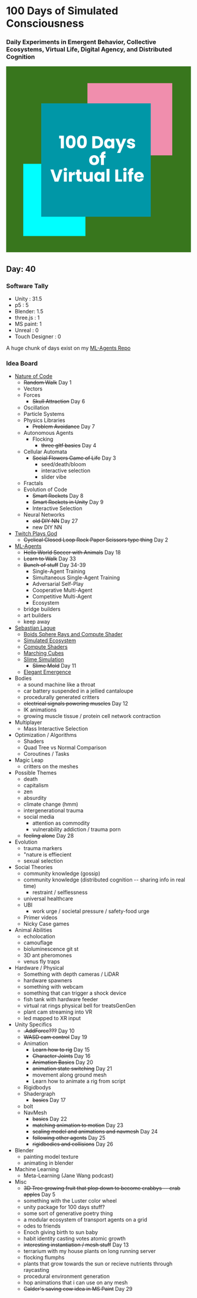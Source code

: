 # 100 Days of Simulated Consciousness
### Daily Experiments in Emergent Behavior, Collective Ecosystems, Virtual Life, Digital Agency, and Distributed Cognition

![100 Days of Virtual Life Logo](100Days_Logo.png)

## Day: 40
### Software Tally

- Unity : 31.5
- p5 : 5
- Blender: 1.5
- three.js : 1
- MS paint: 1
- Unreal : 0
- Touch Designer : 0

A huge chunk of days exist on my [ML-Agents Repo](https://github.com/augustluhrs/ml-agents)
<br/>

### Idea Board
- [Nature of Code](https://natureofcode.com/book/)
    - ~~Random Walk~~ Day 1
    - Vectors
    - Forces
        - ~~Skull Attraction~~ Day 6
    - Oscillation
    - Particle Systems
    - Physics Libraries
        - ~~Problem Avoidance~~ Day 7
    - Autonomous Agents
        - Flocking
            - ~~three gltf basics~~ Day 4
    - Cellular Automata
        - ~~Social Flowers Game of Life~~ Day 3
            - seed/death/bloom
            - interactive selection
            - slider vibe
    - Fractals
    - Evolution of Code
        - ~~Smart Rockets~~ Day 8
        - ~~Smart Rockets in Unity~~ Day 9
        - Interactive Selection
    - Neural Networks
        - ~~old DIY NN~~ Day 27
        - new DIY NN
- [Twitch Plays God](https://github.com/augustluhrs/Twitch_Plays_God)
    - ~~Cyclical Closed Loop Rock Paper Scissors type thing~~ Day 2
- [ML-Agents](https://github.com/Unity-Technologies/ml-agents)
    - ~~Hello World Soccer with Animals~~ Day 18
    - ~~Learn to Walk~~ Day 33
    - ~~Bunch of stuff~~ Day 34-39
        - Single-Agent Training
        - Simultaneous Single-Agent Training
        - Adversarial Self-Play
        - Cooperative Multi-Agent
        - Competitive Multi-Agent
        - Ecosystem
    - bridge builders
    - art builders
    - keep away
- [Sebastian Lague](https://www.youtube.com/c/SebastianLague)
    - [Boids Sphere Rays and Compute Shader](https://www.youtube.com/watch?v=bqtqltqcQhw&list=PLQgC61XzV8DOdEDEXVn6CL11tx3trnyCl&index=3)
    - [Simulated Ecosystem](https://www.youtube.com/watch?v=r_It_X7v-1E&list=PLQgC61XzV8DOdEDEXVn6CL11tx3trnyCl)
    - [Compute Shaders](https://www.youtube.com/watch?v=9RHGLZLUuwc&list=WL&index=41)
    - [Marching Cubes](https://www.youtube.com/watch?v=M3iI2l0ltbE&list=WL&index=40)
    - [Slime Simulation](https://www.youtube.com/watch?v=X-iSQQgOd1A&list=WL&index=37)
        - ~~Slime Mold~~ Day 11
    - [Elegant Emergence](https://www.youtube.com/watch?v=kzwT3wQWAHE&list=WL&index=38)
- Bodies
    - a sound machine like a throat
    - car battery suspended in a jellied cantaloupe
    - procedurally generated critters
    - ~~electrical signals powering muscles~~ Day 12
    - IK animations
    - growing muscle tissue / protein cell network contraction
- Multiplayer
    - Mass Interactive Selection
- Optimization / Algorithms
    - Shaders
    - Quad Tree vs Normal Comparison
    - Coroutines / Tasks
- Magic Leap
    - critters on the meshes
- Possible Themes
    - death
    - capitalism
    - zen
    - absurdity
    - climate change (hmm)
    - intergenerational trauma
    - social media
        - attention as commodity
        - vulnerability addiction / trauma porn
    - ~~feeling alone~~ Day 28
- Evolution
    - trauma markers
    - "nature is effiecient
    - sexual selection
- Social Theories
    - community knowledge (gossip)
    - community knowledge (distributed cognition -- sharing info in real time)
        - restraint / selflessness
    - universal healthcare
    - UBI
        - work urge / societal pressure / safety-food urge
    - Primer videos
    - Nicky Case games
- Animal Abilities
    - echolocation
    - camouflage
    - bioluminescence git st
    - 3D ant pheromones
    - venus fly traps
- Hardware / Physical
    - Something with depth cameras / LiDAR
    - hardware spawners
    - something with webcam
    - something that can trigger a shock device
    - fish tank with hardware feeder
    - virtual rat rings physical bell for treatsGenGen 
    - plant cam streaming into VR
    - led mapped to XR input
- Unity Specifics
    - ~~.AddForce???~~ Day 10
    - ~~WASD cam control~~ Day 19
    - Animation
        - ~~Learn how to rig~~ Day 15
        - ~~Character Joints~~ Day 16
        - ~~Animation Basics~~ Day 20
        - ~~animation state switching~~ Day 21
        - movement along ground mesh
        - Learn how to animate a rig from script
    - Rigidbodys
    - Shadergraph
        - ~~basics~~ Day 17
    - bolt
    - NavMesh
        - ~~basics~~ Day 22
        - ~~matching animation to motion~~ Day 23
        - ~~scaling model and animations and navmesh~~ Day 24
        - ~~following other agents~~ Day 25
        - ~~rigidbodies and collisions~~ Day 26
- Blender
    - painting model texture
    - animating in blender
- Machine Learning
    - Meta-Learning (Jane Wang podcast)
- Misc
    - ~~3D Tree growing fruit that plop down to become crabbys -- crab apples~~ Day 5
    - something with the Luster color wheel
    - unity package for 100 days stuff?
    - some sort of generative poetry thing
    - a modular ecosystem of transport agents on a grid
    - odes to friends
    - Enoch giving birth to sun baby
    - habit identity casting votes atomic growth
    - ~~interesting instantiation / mesh stuff~~ Day 13
    - terrarium with my house plants on long running server
    - flocking flumphs
    - plants that grow towards the sun or recieve nutrients through raycasting
    - procedural environment generation
    - hop animations that i can use on any mesh
    - ~~Calder's saving cow idea in MS Paint~~ Day 29

